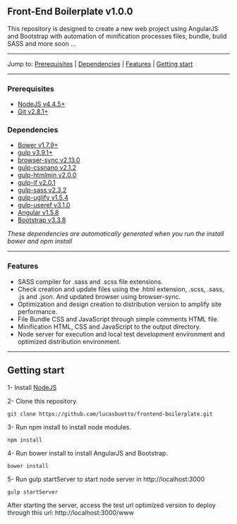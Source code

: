 ## Front-End Boilerplate v1.0.0

This repository is designed to create a new web project using AngularJS and Bootstrap
with automation of minification processes files, bundle, build SASS and more soon ...

------
Jump to:
  [Prerequisites](#prerequisites) |
  [Dependencies](#dependencies) |
  [Features](#features) |
  [Getting start](#getting-start)
  
------

### Prerequisites
- [NodeJS v4.4.5+](https://nodejs.org/en/download/current/)
- [Git v2.8.1+](https://git-scm.com/download/)

### Dependencies
- [Bower v1.7.9+](https://bower.io/#install-bower)
- [gulp v3.9.1+](http://gulpjs.com/)
- [browser-sync v2.13.0](https://www.browsersync.io/)
- [gulp-cssnano v2.1.2](https://www.npmjs.com/package/gulp-cssnano)
- [gulp-htmlmin v2.0.0](https://www.npmjs.com/package/gulp-htmlmin)
- [gulp-if v2.0.1](https://www.npmjs.com/package/gulp-if)
- [gulp-sass v2.3.2](https://www.npmjs.com/package/gulp-sass)
- [gulp-uglify v1.5.4](https://www.npmjs.com/package/gulp-uglify)
- [gulp-useref v3.1.0](https://www.npmjs.com/package/gulp-useref)
- [Angular v1.5.8](https://angularjs.org/)
- [Bootstrap v3.3.8](http://getbootstrap.com/)

*These dependencies are automatically generated when you run the install bower and npm install*

------

### Features

- SASS compiler for .sass and .scss file extensions.
- Check creation and update files using the .html extension, .scss, .sass, .js and .json. 
And updated browser using browser-sync.
- Optimization and design creation to distribution version to amplify site performance.
- File Bundle CSS and JavaScript through simple comments HTML file.
- Minification HTML, CSS and JavaScript to the output directory.
- Node server for execution and local test development environment and optimized distribution environment.

-----

## Getting start

1- Install [NodeJS](https://nodejs.org/en/)

2- Clone this repository.
```shell
git clone https://github.com/lucasbuetto/frontend-boilerplate.git
```

3- Run npm install to install node modules.
```shell
npm install
```

4- Run bower install to install AngularJS and Bootstrap.
```shell
bower install
```

5- Run gulp startServer to start node server in http://localhost:3000
```shell
gulp startServer
```

After starting the server, access the test url optimized version to deploy through this url:
http://localhost:3000/www
 


